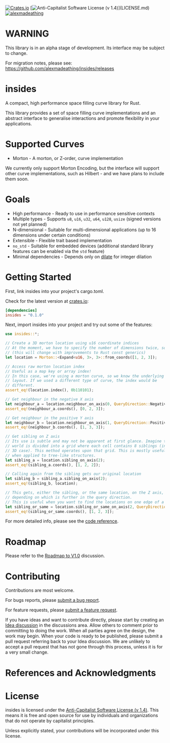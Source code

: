 [![Crates.io](https://img.shields.io/crates/d/insides.svg)](https://crates.io/crates/insides)
[![Anti-Capitalist Software License (v 1.4)](https://img.shields.io/badge/license-Anti--Capitalist%20(v%201.4)-brightgreen)](LICENSE.md)
[![alexmadeathing](https://circleci.com/gh/alexmadeathing/insides.svg?style=shield)](https://app.circleci.com/pipelines/github/alexmadeathing/insides?filter=all)

# WARNING
This library is in an alpha stage of development. Its interface may be subject to change.

For migration notes, please see: https://github.com/alexmadeathing/insides/releases

# insides
A compact, high performance space filling curve library for Rust.

This library provides a set of space filling curve implementations and an
abstract interface to generalise interactions and promote flexibility in
your applications.

# Supported Curves
* Morton - A morton, or Z-order, curve implementation

We currently only support Morton Encoding, but the interface will support
other curve implementations, such as Hilbert - and we have plans to include them soon.

# Goals
* High performance - Ready to use in performance sensitive contexts
* Multiple types - Supports `u8`, `u16`, `u32`, `u64`, `u128`, `usize` (signed versions not yet planned)
* N-dimensional - Suitable for multi-dimensional applications (up to 16 dimensions under certain conditions)
* Extensible - Flexible trait based implementation
* `no_std` - Suitable for embedded devices (additional standard library features can be enabled via the `std` feature)
* Minimal dependencies - Depends only on [dilate](https://github.com/alexmadeathing/dilate) for integer dilation

# Getting Started
First, link insides into your project's cargo.toml.

Check for the latest version at [crates.io](https://crates.io/crates/insides):
```toml
[dependencies]
insides = "0.1.0"
```

Next, import insides into your project and try out some of the features:

```rust
use insides::*;

// Create a 3D morton location using u16 coordinate indices
// At the moment, we have to specify the number of dimensions twice, sorry!
// (this will change with improvements to Rust const generics)
let location = Morton::<Expand<u16, 3>, 3>::from_coords([1, 2, 3]);

// Access raw morton location index
// Useful as a map key or array index!
// In this case, we're using a morton curve, so we know the underlying bit
// layout. If we used a different type of curve, the index would be
// different.
assert_eq!(location.index(), 0b110101);

// Get neighbour in the negative X axis
let neighbour_a = location.neighbour_on_axis(0, QueryDirection::Negative);
assert_eq!(neighbour_a.coords(), [0, 2, 3]);

// Get neighbour in the positive Y axis
let neighbour_b = location.neighbour_on_axis(1, QueryDirection::Positive);
assert_eq!(neighbour_b.coords(), [1, 3, 3]);

// Get sibling on Z axis
// Its use is subtle and may not be apparent at first glance. Imagine the
// world is divided into a grid where each cell contains 8 siblings (in the
// 3D case). This method operates upon that grid. This is mostly useful
// when applied to tree-like structures.
let sibling_a = location.sibling_on_axis(2);
assert_eq!(sibling_a.coords(), [1, 2, 2]);

// Calling again from the sibling gets our original location
let sibling_b = sibling_a.sibling_on_axis(2);
assert_eq!(sibling_b, location);

// This gets, either the sibling, or the same location, on the Z axis,
// depending on which is further in the query direction.
// This is useful when you want to find the locations on one edge of a cell.
let sibling_or_same = location.sibling_or_same_on_axis(2, QueryDirection::Positive);
assert_eq!(sibling_or_same.coords(), [1, 2, 3]);
```

For more detailed info, please see the [code reference](https://docs.rs/insides/latest/insides/).

# Roadmap
Please refer to the [Roadmap to V1.0](https://github.com/alexmadeathing/insides/discussions/2) discussion.

# Contributing
Contributions are most welcome.

For bugs reports, please [submit a bug report](https://github.com/alexmadeathing/insides/issues/new?assignees=&labels=bug&template=bug_report.md&title=).

For feature requests, please [submit a feature request](https://github.com/alexmadeathing/insides/issues/new?assignees=&labels=enhancement&template=feature_request.md&title=).

If you have ideas and want to contribute directly, please start by creating an [Idea discussion](https://github.com/alexmadeathing/insides/discussions/new) in the discussions area. Allow others to comment prior to committing to doing the work. When all parties agree on the design, the work may begin. When your code is ready to be published, please submit a pull request referring back to your Idea discussion. We are unlikely to accept a pull request that has not gone through this process, unless it is for a very small change.

# References and Acknowledgments

# License

insides is licensed under the [Anti-Capitalist Software License (v 1.4)](https://github.com/alexmadeathing/insides/blob/main/LICENSE.md). This means it is free and open source for use by individuals and organizations that do not operate by capitalist principles.

Unless explicitly stated, your contributions will be incorporated under this license.
